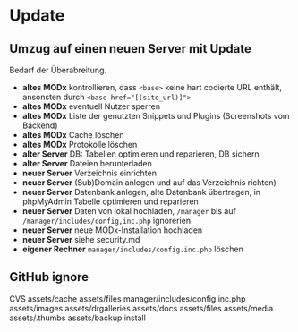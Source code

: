 # Update

## Umzug auf einen neuen Server mit Update

Bedarf der Überabreitung.

* **altes MODx** kontrollieren, dass  `<base>` keine hart codierte URL enthält, ansonsten durch `<base href="[(site_url)]">`
* **altes MODx** eventuell Nutzer sperren
* **altes MODx** Liste der genutzten Snippets und Plugins (Screenshots vom Backend)
* **altes MODx** Cache löschen
* **altes MODx** Protokolle löschen
* **alter Server** DB: Tabellen optimieren und reparieren, DB sichern
* **alter Server** Dateien herunterladen
* **neuer Server** Verzeichnis einrichten
* **neuer Server** (Sub)Domain anlegen und auf das Verzeichnis richten)
* **neuer Server** Datenbank anlegen, alte Datenbank übertragen, in phpMyAdmin Tabelle optimieren und reparieren
* **neuer Server** Daten von lokal hochladen, `/manager` bis auf `/manager/includes/config,inc.php` ignorerien
* **neuer Server** neue MODx-Installation hochladen
* **neuer Server** siehe security.md
* **eigener Rechner** `manager/includes/config.inc.php` löschen


## GitHub ignore

CVS
assets/cache
assets/files
manager/includes/config.inc.php
assets/images
assets/drgalleries
assets/docs
assets/files
assets/media 
assets/.thumbs
assets/backup
install